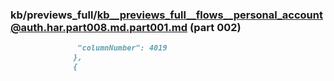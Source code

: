 ### kb/previews_full/kb__previews_full__flows__personal_account@auth.har.part008.md.part001.md (part 002)

```md
               "columnNumber": 4019
              },
              {
              
```

```
